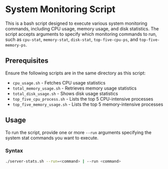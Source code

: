 # System Monitoring Script

This is a bash script designed to execute various system monitoring commands, including CPU usage, memory usage, and disk statistics. The script accepts arguments to specify which monitoring commands to run, such as `cpu-stat`, `memory-stat`, `disk-stat`, `top-five-cpu-ps`, and `top-five-memory-ps`.

## Prerequisites

Ensure the following scripts are in the same directory as this script:

- `cpu_usage.sh` - Fetches CPU usage statistics
- `total_memory_usage.sh` - Retrieves memory usage statistics
- `total_disk_usage.sh` - Shows disk usage statistics
- `top_five_cpu_process.sh` - Lists the top 5 CPU-intensive processes
- `top_five_memory_usage.sh` - Lists the top 5 memory-intensive processes

## Usage

To run the script, provide one or more `--run` arguments specifying the system stat commands you want to execute.

### Syntax

```bash
./server-stats.sh --run=<command> | --run <command>
```
